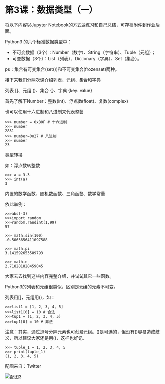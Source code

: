 # 第3课：数据类型（一）

将以下内容以Jupyter Notebook的方式做练习和自己总结，可存档附件到作业后面。 

Python3 的六个标准数据类型中：
* 不可变数据（3个）：Number（数字）、String（字符串）、Tuple（元组）；
* 可变数据（3个）：List（列表）、Dictionary（字典）、Set（集合）。

ps：集合有可变集合(set())和不可变集合(frozenset)两种。

接下来我们分两次课介绍列表、元组、集合和字典

列表 []、元组 ()、集合 {}、字典 {key: value}

首先了解下Number：整数(int)、浮点数(float)、复数(complex)

也可以使用十六进制和八进制来代表整数

```
>>> number = 0xB0F # 十六进制
>>> number
2831
>>> number=0o27 # 八进制
>>> number
23
```
类型转换

如：浮点数转整数
```
>>> a = 3.3
>>> int(a)
3
```
内置的数学函数、随机数函数、三角函数、数学常量

依此举例：
```
>>>abs(-3)
>>>import random
>>>random.randint(1,99)
57

>>> math.sin(100)
-0.5063656411097588

>>> math.pi
3.141592653589793

>>> math.e
2.718281828459045
```

大家去去找到这些内容完整介绍，并试试其它一些函数。

Python3的列表和元组很类似，区别是元组的元素不可变。

列表用[]，元组用()，如：
```
>>>list1 = [1, 2, 3, 4, 5]
>>>list1[0] = 10 # 合法
>>>tup1 = (1, 2, 3, 4, 5)
>>>tup1[0] = 10 # 非法
```
注意：其实，通过逗号分隔元素也可创建元组。()是可选的，但没有()容易造成歧义，所以建议大家还是用()，这样也好记。
```
>>> tuple_1 = 1, 2, 3, 4, 5
>>> print(tuple_1)
(1, 2, 3, 4, 5)
```

配图来自：Twitter

![配图3](https://wiki.huihoo.com/images/thumb/b/b9/Devopsgirls03.jpg/1280px-Devopsgirls03.jpg)

